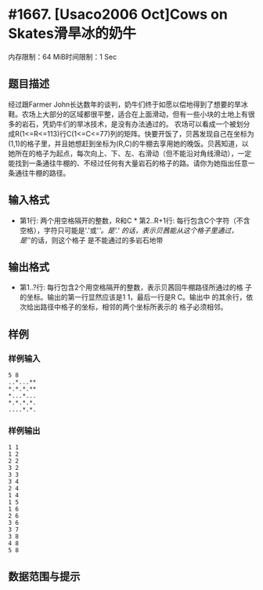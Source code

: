 # #1667. [Usaco2006 Oct]Cows on Skates滑旱冰的奶牛

内存限制：64 MiB时间限制：1 Sec

## 题目描述

经过跟Farmer John长达数年的谈判，奶牛们终于如愿以偿地得到了想要的旱冰鞋。农场上大部分的区域都很平整，适合在上面滑动，但有一些小块的土地上有很多的岩石，凭奶牛们的旱冰技术，是没有办法通过的。 农场可以看成一个被划分成R(1<=R<=113)行C(1<=C<=77)列的矩阵。快要开饭了，贝茜发现自己在坐标为(1,1)的格子里，并且她想赶到坐标为(R,C)的牛棚去享用她的晚饭。贝茜知道，以她所在的格子为起点，每次向上、下、左、右滑动（但不能沿对角线滑动），一定能找到一条通往牛棚的、不经过任何有大量岩石的格子的路。请你为她指出任意一条通往牛棚的路径。

## 输入格式

* 第1行: 两个用空格隔开的整数，R和C * 第2..R+1行: 每行包含C个字符（不含空格），字符只可能是'.'或'*'。是'.' 的话，表示贝茜能从这个格子里通过，是'*'的话，则这个格子 是不能通过的多岩石地带 

## 输出格式

* 第1..?行: 每行包含2个用空格隔开的整数，表示贝茜回牛棚路径所通过的格 子的坐标。输出的第一行显然应该是1 1，最后一行是R C。输出中 的其余行，依次给出路径中格子的坐标，相邻的两个坐标所表示的 格子必须相邻。 

## 样例

### 样例输入

    
    5 8
    ..*...**
    *.*.*.**
    *...*...
    *.*.*.*.
    ....*.*.
    
    
    
    

### 样例输出

    
    1 1
    1 2
    2 2
    3 2
    3 3
    3 4
    2 4
    1 4
    1 5
    1 6
    2 6
    3 6
    3 7
    3 8
    4 8
    5 8
    

## 数据范围与提示
